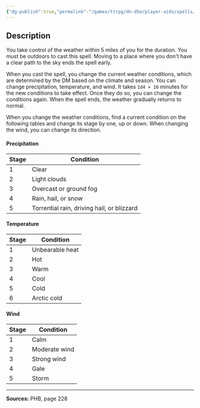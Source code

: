 ```yaml
---
{"dg-publish":true,"permalink":"/games/ttrpg/dn-d5e/player-aids/spells/level-8/control-weather/","tags":["TTRPG/DND/5e","verbal","somatic","material","concentration","Spell"],"noteIcon":""}
---
```



## Description
You take control of the weather within 5 miles of you for the duration.
You must be outdoors to cast this spell.
Moving to a place where you don't have a clear path to the sky ends the spell early.

When you cast the spell, you change the current weather conditions, which are determined by the DM based on the climate and season.
You can change precipitation, temperature, and wind.
It takes `1d4 × 10` minutes for the new conditions to take effect.
Once they do so, you can change the conditions again.
When the spell ends, the weather gradually returns to normal.

When you change the weather conditions, find a current condition on the following tables and change its stage by one, up or down.
When changing the wind, you can change its direction.

#### Precipitation
| Stage | Condition |
|-----|-----|
| 1 | Clear |
| 2 | Light clouds |
| 3 | Overcast or ground fog |
| 4 | Rain, hail, or snow |
| 5 | Torrential rain, driving hail, or blizzard |

#### Temperature
| Stage | Condition |
|-----|-----|
| 1 | Unbearable heat |
| 2 | Hot |
| 3 | Warm |
| 4 | Cool |
| 5 | Cold |
| 6 | Arctic cold |

#### Wind
| Stage | Condition |
|-----|-----|
| 1 | Calm |
| 2 | Moderate wind |
| 3 | Strong wind |
| 4 | Gale |
| 5 | Storm |

---

**Sources:** PHB, page 228
